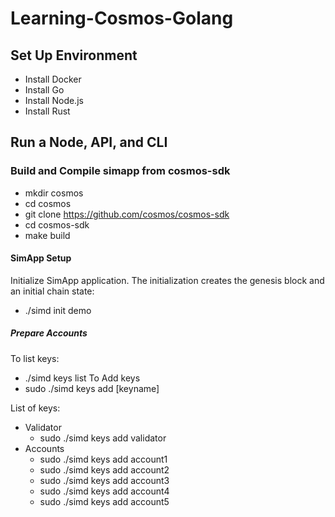 # Learning-Cosmos-Golang

## Set Up Environment
- Install Docker
- Install Go
- Install Node.js
- Install Rust

## Run a Node, API, and CLI


### Build and Compile simapp from cosmos-sdk

- mkdir cosmos
- cd cosmos
- git clone https://github.com/cosmos/cosmos-sdk
- cd cosmos-sdk
- make build

#### SimApp Setup

Initialize SimApp application. The initialization creates the genesis block and an initial chain state:
- ./simd init demo

##### Prepare Accounts

To list keys:
- ./simd keys list
To Add keys
- sudo ./simd keys add [keyname]

List of keys:
- Validator
  - sudo ./simd keys add validator
- Accounts
  - sudo ./simd keys add account1
  - sudo ./simd keys add account2
  - sudo ./simd keys add account3
  - sudo ./simd keys add account4
  - sudo ./simd keys add account5
